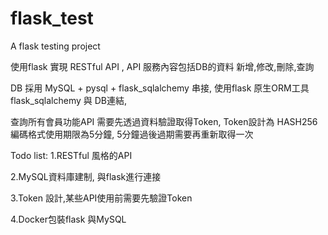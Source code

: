 # flask_test
A flask testing project

使用flask 實現 RESTful API , API 服務內容包括DB的資料 新增,修改,刪除,查詢

DB 採用 MySQL + pysql + flask_sqlalchemy 串接, 使用flask 原生ORM工具 flask_sqlalchemy 與 DB連結,

查詢所有會員功能API 需要先透過資料驗證取得Token, Token設計為 HASH256編碼格式使用期限為5分鐘, 5分鐘過後過期需要再重新取得一次

Todo list:
1.RESTful 風格的API

2.MySQL資料庫建制, 與flask進行連接

3.Token 設計,某些API使用前需要先驗證Token

4.Docker包裝flask 與MySQL

